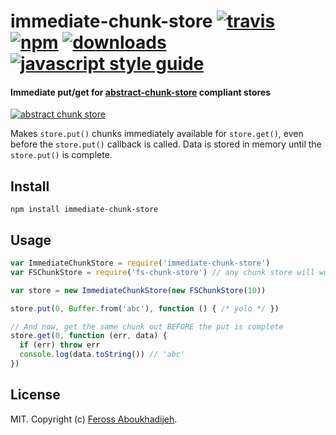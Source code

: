 # immediate-chunk-store [![travis][travis-image]][travis-url] [![npm][npm-image]][npm-url] [![downloads][downloads-image]][downloads-url] [![javascript style guide][standard-image]][standard-url]

[travis-image]: https://img.shields.io/travis/feross/immediate-chunk-store/master.svg
[travis-url]: https://travis-ci.org/feross/immediate-chunk-store
[npm-image]: https://img.shields.io/npm/v/immediate-chunk-store.svg
[npm-url]: https://npmjs.org/package/immediate-chunk-store
[downloads-image]: https://img.shields.io/npm/dm/immediate-chunk-store.svg
[downloads-url]: https://npmjs.org/package/immediate-chunk-store
[standard-image]: https://img.shields.io/badge/code_style-standard-brightgreen.svg
[standard-url]: https://standardjs.com

#### Immediate put/get for [abstract-chunk-store](https://github.com/mafintosh/abstract-chunk-store) compliant stores

[![abstract chunk store](https://cdn.rawgit.com/mafintosh/abstract-chunk-store/master/badge.svg)](https://github.com/mafintosh/abstract-chunk-store)

Makes `store.put()` chunks immediately available for `store.get()`, even before the
`store.put()` callback is called. Data is stored in memory until the `store.put()`
is complete.

## Install

```
npm install immediate-chunk-store
```

## Usage

``` js
var ImmediateChunkStore = require('immediate-chunk-store')
var FSChunkStore = require('fs-chunk-store') // any chunk store will work

var store = new ImmediateChunkStore(new FSChunkStore(10))

store.put(0, Buffer.from('abc'), function () { /* yolo */ })

// And now, get the same chunk out BEFORE the put is complete
store.get(0, function (err, data) {
  if (err) throw err
  console.log(data.toString()) // 'abc'
})
```

## License

MIT. Copyright (c) [Feross Aboukhadijeh](http://feross.org).
